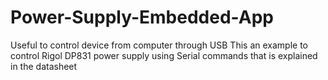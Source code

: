 # Power-Supply-Embedded-App
Useful to control device from computer through USB
This an example to control Rigol DP831 power supply using 
Serial commands that is explained in the datasheet
